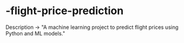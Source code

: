 # -flight-price-prediction
Description → "A machine learning project to predict flight prices using Python and ML models."
